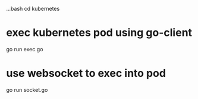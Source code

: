 ...bash
 cd kubernetes
 # exec kubernetes pod using go-client 
 go run exec.go 

 # use websocket to exec into pod 
 go run socket.go 